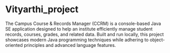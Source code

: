 # Vityarthi_project
The Campus Course &amp; Records Manager (CCRM) is a console-based Java SE application designed to help an institute efficiently manage student records, courses, grades, and related data. Built and run locally, this project showcases modern Java programming techniques while adhering to object-oriented principles and advanced language features.
